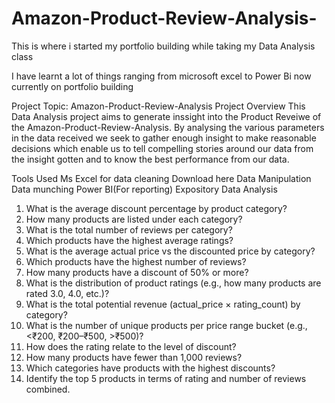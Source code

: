 # Amazon-Product-Review-Analysis-
This is where i started my portfolio building while taking my Data Analysis class

I have learnt a lot of things ranging from microsoft excel to Power Bi now currently on portfolio building

Project Topic: Amazon-Product-Review-Analysis
Project Overview
This Data Analysis project aims to generate inssight into the Product Reveiwe of the Amazon-Product-Review-Analysis. By analysing the various parameters in the data received we seek to gather enough insight to make reasonable decisions which enable us to tell compelling stories around our data from the insight gotten and to know the best performance from our data.

Tools Used
Ms Excel for data cleaning Download here
Data Manipulation
Data munching
Power BI(For reporting)
Expository Data Analysis
1. What is the average discount percentage by product category? 
2. How many products are listed under each category? 
3. What is the total number of reviews per category?  
4. Which products have the highest average ratings? 
5. What is the average actual price vs the discounted price by category? 
6. Which products have the highest number of reviews? 
7. How many products have a discount of 50% or more? 
8. What is the distribution of product ratings (e.g., how many products are rated 3.0, 
4.0, etc.)? 
9. What is the total potential revenue (actual_price × rating_count) by category? 
10. What is the number of unique products per price range bucket (e.g., <₹200, 
₹200–₹500, >₹500)? 
11. How does the rating relate to the level of discount? 
12. How many products have fewer than 1,000 reviews? 
13. Which categories have products with the highest discounts? 
14. Identify the top 5 products in terms of rating and number of reviews combined. 
